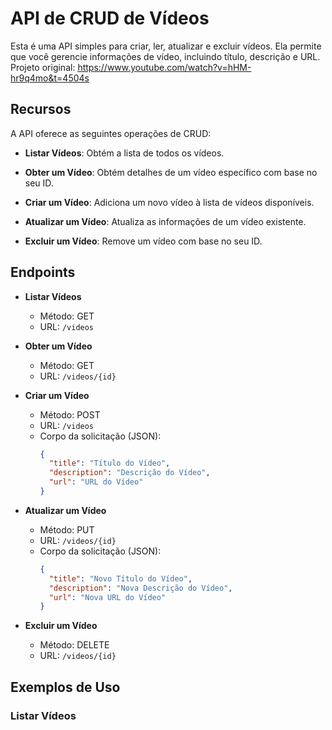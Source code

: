 # API de CRUD de Vídeos

Esta é uma API simples para criar, ler, atualizar e excluir vídeos. Ela permite que você gerencie informações de vídeo, incluindo título, descrição e URL.
Projeto original: https://www.youtube.com/watch?v=hHM-hr9q4mo&t=4504s
## Recursos

A API oferece as seguintes operações de CRUD:

- **Listar Vídeos**: Obtém a lista de todos os vídeos.

- **Obter um Vídeo**: Obtém detalhes de um vídeo específico com base no seu ID.

- **Criar um Vídeo**: Adiciona um novo vídeo à lista de vídeos disponíveis.

- **Atualizar um Vídeo**: Atualiza as informações de um vídeo existente.

- **Excluir um Vídeo**: Remove um vídeo com base no seu ID.

## Endpoints

- **Listar Vídeos**
  - Método: GET
  - URL: `/videos`

- **Obter um Vídeo**
  - Método: GET
  - URL: `/videos/{id}`

- **Criar um Vídeo**
  - Método: POST
  - URL: `/videos`
  - Corpo da solicitação (JSON):
    ```json
    {
      "title": "Título do Vídeo",
      "description": "Descrição do Vídeo",
      "url": "URL do Vídeo"
    }
    ```

- **Atualizar um Vídeo**
  - Método: PUT
  - URL: `/videos/{id}`
  - Corpo da solicitação (JSON):
    ```json
    {
      "title": "Novo Título do Vídeo",
      "description": "Nova Descrição do Vídeo",
      "url": "Nova URL do Vídeo"
    }
    ```

- **Excluir um Vídeo**
  - Método: DELETE
  - URL: `/videos/{id}`

## Exemplos de Uso

### Listar Vídeos

